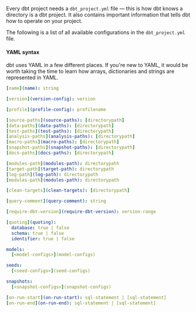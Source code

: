 Every dbt project needs a `dbt_project.yml` file — this is how dbt knows a directory is a dbt project. It also contains important information that tells dbt how to operate on your project.

The following is a list of all available configurations in the `dbt_project.yml` file.

<Alert type='info'>
    <h4>YAML syntax</h4>
    dbt uses YAML in a few different places. If you're new to YAML, it would be worth taking the time to learn how arrays, dictionaries and strings are represented in YAML.
</Alert>

<File name='dbt_project.yml'>

```yml
[name](name): string

[version](version-config): version

[profile](profile-config): profilename

[source-paths](source-paths): [directorypath]
[data-paths](data-paths): [directorypath]
[test-paths](test-paths): [directorypath]
[analysis-paths](analysis-paths): [directorypath]
[macro-paths](macro-paths): [directorypath]
[snapshot-paths](snapshot-paths): [directorypath]
[docs-paths](docs-paths): [directorypath]

[modules-path](modules-path): directorypath
[target-path](target-path): directorypath
[log-path](log-path): directorypath
[modules-path](modules-path): directorypath

[clean-targets](clean-targets): [directorypath]

[query-comment](query-comment): string

[require-dbt-version](require-dbt-version): version-range

[quoting](quoting):
  database: true | false
  schema: true | false
  identifier: true | false

models:
  [<model-configs>](model-configs)

seeds:
  [<seed-configs>](seed-configs)

snapshots:
  [<snapshot-configs>](snapshot-configs)

[on-run-start](on-run-start): sql-statement | [sql-statement]
[on-run-end](on-run-end): sql-statement | [sql-statement]

```

</File>
